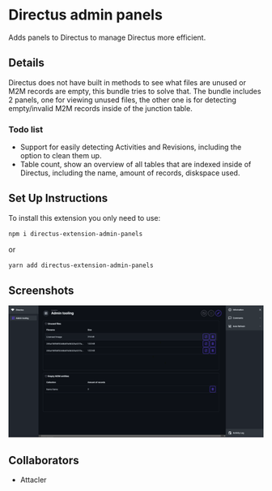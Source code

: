 # Directus admin panels

Adds panels to Directus to manage Directus more efficient.

## Details

Directus does not have built in methods to see what files are unused or M2M records are empty, this bundle tries to solve that.
The bundle includes 2 panels, one for viewing unused files, the other one is for detecting empty/invalid M2M records inside of the junction table.

### Todo list

- Support for easily detecting Activities and Revisions, including the option to clean them up.
- Table count, show an overview of all tables that are indexed inside of Directus, including the name, amount of records, diskspace used.

## Set Up Instructions

To install this extension you only need to use:

```sh
npm i directus-extension-admin-panels
```

or

```sh
yarn add directus-extension-admin-panels
```

## Screenshots

![Unused files and empty M2M records](screenshots/UnusedFilesAndM2M.png)

## Collaborators

- Attacler
